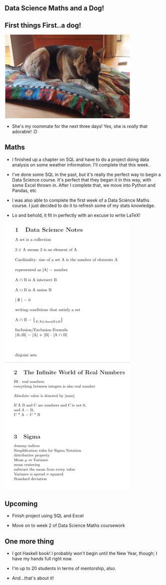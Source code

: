 ## Data Science Maths and a Dog!

## First things First..a dog!

<img src="/images/data_science_maths_week1/doggo2.png" width="400">

- She's my roommate for the next three days!
  Yes, she is *really* that adorable! :D
  
## Maths

- I finished up a chapter on SQL and have to do a project
  doing data analysis on some weather information. I'll
  complete that this week.
- I've done some SQL in the past, but it's really the 
  perfect way to begin a Data Science course. It's perfect
  that they began it in this way, with some Excel thrown in.
  After I complete that, we move into Python and Pandas, etc
  
- I was also able to complete the first week of a Data Science
  Maths course. I just decided to do it to refresh some of my 
  stats knowledge.
  
- Lo and behold, it fit in perfectly with an excuse to write 
  LaTeX!
  
<img src="/images/data_science_maths_week1/wk1a.png" width="400">

<img src="/images/data_science_maths_week1/wk1b.png" width="400">

## Upcoming

- Finish project using SQL and Excel

- Move on to week 2 of Data Science Maths coursework

## One more thing

- I got Haskell book! I probably won't begin until the 
  New Year, though; I have my hands full right now.
  
- I'm up to 20 students in terms of mentorship, also.

- And...that's about it!

